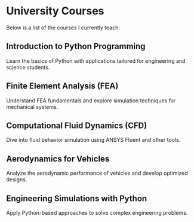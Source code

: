 
# University Courses

Below is a list of the courses I currently teach:

## **Introduction to Python Programming**
Learn the basics of Python with applications tailored for engineering and science students.

## **Finite Element Analysis (FEA)**
Understand FEA fundamentals and explore simulation techniques for mechanical systems.

## **Computational Fluid Dynamics (CFD)**
Dive into fluid behavior simulation using ANSYS Fluent and other tools.


## **Aerodynamics for Vehicles**
Analyze the aerodynamic performance of vehicles and develop optimized designs.

## **Engineering Simulations with Python**
Apply Python-based approaches to solve complex engineering problems.
